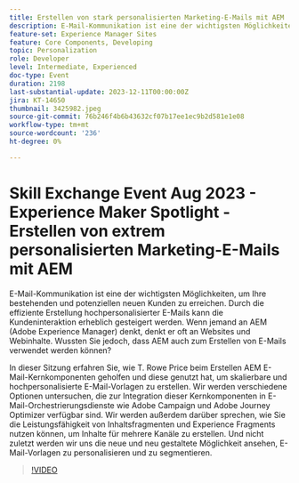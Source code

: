 ```yaml
---
title: Erstellen von stark personalisierten Marketing-E-Mails mit AEM
description: E-Mail-Kommunikation ist eine der wichtigsten Möglichkeiten, um Ihre bestehenden und potenziellen neuen Kunden zu erreichen. Durch die effiziente Erstellung hochpersonalisierter E-Mails kann die Kundeninteraktion erheblich gesteigert werden. Wenn jemand an AEM (Adobe Experience Manager) denkt, denkt er oft an Websites und Webinhalte. Wussten Sie jedoch, dass AEM auch zum Erstellen von E-Mails verwendet werden kann?
feature-set: Experience Manager Sites
feature: Core Components, Developing
topic: Personalization
role: Developer
level: Intermediate, Experienced
doc-type: Event
duration: 2198
last-substantial-update: 2023-12-11T00:00:00Z
jira: KT-14650
thumbnail: 3425982.jpeg
source-git-commit: 76b246f4b6b43632cf07b17ee1ec9b2d581e1e08
workflow-type: tm+mt
source-wordcount: '236'
ht-degree: 0%

---
```



# Skill Exchange Event Aug 2023 - Experience Maker Spotlight - Erstellen von extrem personalisierten Marketing-E-Mails mit AEM

E-Mail-Kommunikation ist eine der wichtigsten Möglichkeiten, um Ihre bestehenden und potenziellen neuen Kunden zu erreichen. Durch die effiziente Erstellung hochpersonalisierter E-Mails kann die Kundeninteraktion erheblich gesteigert werden. Wenn jemand an AEM (Adobe Experience Manager) denkt, denkt er oft an Websites und Webinhalte. Wussten Sie jedoch, dass AEM auch zum Erstellen von E-Mails verwendet werden können?

In dieser Sitzung erfahren Sie, wie T. Rowe Price beim Erstellen AEM E-Mail-Kernkomponenten geholfen und diese genutzt hat, um skalierbare und hochpersonalisierte E-Mail-Vorlagen zu erstellen. Wir werden verschiedene Optionen untersuchen, die zur Integration dieser Kernkomponenten in E-Mail-Orchestrierungsdienste wie Adobe Campaign und Adobe Journey Optimizer verfügbar sind. Wir werden außerdem darüber sprechen, wie Sie die Leistungsfähigkeit von Inhaltsfragmenten und Experience Fragments nutzen können, um Inhalte für mehrere Kanäle zu erstellen. Und nicht zuletzt werden wir uns die neue und neu gestaltete Möglichkeit ansehen, E-Mail-Vorlagen zu personalisieren und zu segmentieren.

>[!VIDEO](https://video.tv.adobe.com/v/3425982/?learn=on)
